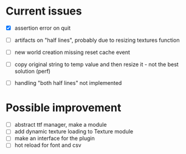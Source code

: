 # Current issues

- [x] assertion error on quit
- [ ] artifacts on "half lines", probably due to resizing textures function
- [ ] new world creation missing reset cache event
- [ ] copy original string to temp value and then resize it - not the best solution (perf)
- [ ] handling "both half lines" not implemented


# Possible improvement

- [ ] abstract ttf manager, make a module
- [ ] add dynamic texture loading to Texture module
- [ ] make an interface for the plugin
- [ ] hot reload for font and csv
